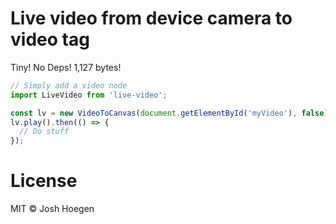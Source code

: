 # Live video from device camera to video tag

Tiny! No Deps! 1,127 bytes!

```js
// Simply add a video node
import LiveVideo from 'live-video';

const lv = new VideoToCanvas(document.getElementById('myVideo'), false)
lv.play().then(() => {
  // Do stuff
});
```


# License

MIT © Josh Hoegen
